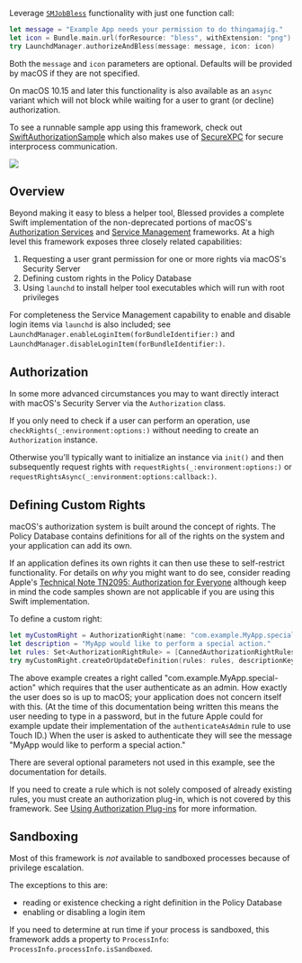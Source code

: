 Leverage [`SMJobBless`](https://developer.apple.com/documentation/servicemanagement/1431078-smjobbless) functionality
with just one function call:

```swift
let message = "Example App needs your permission to do thingamajig."
let icon = Bundle.main.url(forResource: "bless", withExtension: "png")
try LaunchdManager.authorizeAndBless(message: message, icon: icon)
```

Both the `message` and `icon` parameters are optional. Defaults will be provided by macOS if they are not specified.

On macOS 10.15 and later this functionality is also available as an `async` variant which will not block while waiting
for a user to grant (or decline) authorization. 

To see a runnable sample app using this framework, check out
[SwiftAuthorizationSample](https://github.com/trilemma-dev/SwiftAuthorizationSample) which also makes use of [SecureXPC](https://github.com/trilemma-dev/SecureXPC/) for secure interprocess communication.

[![](https://img.shields.io/endpoint?url=https%3A%2F%2Fswiftpackageindex.com%2Fapi%2Fpackages%2Ftrilemma-dev%2FBlessed%2Fbadge%3Ftype%3Dswift-versions)](https://swiftpackageindex.com/trilemma-dev/Blessed)

## Overview
Beyond making it easy to bless a helper tool, Blessed provides a complete Swift implementation of the non-deprecated
portions of macOS's [Authorization Services](https://developer.apple.com/documentation/security/authorization_services)
and [Service Management](https://developer.apple.com/documentation/servicemanagement)
frameworks. At a high level this framework exposes three closely related capabilities:
1. Requesting a user grant permission for one or more rights via macOS's Security Server
2. Defining custom rights in the Policy Database
3. Using `launchd` to install helper tool executables which will run with root privileges

For completeness the Service Management capability to enable and disable login items via `launchd` is also included; see
`LaunchdManager.enableLoginItem(forBundleIdentifier:)` and `LaunchdManager.disableLoginItem(forBundleIdentifier:)`.

## Authorization
In some more advanced circumstances you may to want directly interact with macOS's Security Server via the
`Authorization` class.

If you only need to check if a user can perform an operation, use `checkRights(_:environment:options:)` without needing
to create an `Authorization` instance.

Otherwise you'll typically want to initialize an instance via `init()` and then subsequently request rights with
`requestRights(_:environment:options:)` or  `requestRightsAsync(_:environment:options:callback:)`.

## Defining Custom Rights
macOS's authorization system is built around the concept of rights. The Policy Database contains definitions for all of
the rights on the system and your application can add its own.

If an application defines its own rights it can then use these to self-restrict functionality. For details on *why* you
might want to do see, consider reading Apple's [Technical Note TN2095: Authorization for Everyone](https://developer.apple.com/library/archive/technotes/tn2095/_index.html#//apple_ref/doc/uid/DTS10003110)
although keep in mind the code samples shown are not applicable if you are using this Swift implementation.

To define a custom right:
```swift
let myCustomRight = AuthorizationRight(name: "com.example.MyApp.special-action")
let description = "MyApp would like to perform a special action."
let rules: Set<AuthorizationRightRule> = [CannedAuthorizationRightRules.authenticateAsAdmin]
try myCustomRight.createOrUpdateDefinition(rules: rules, descriptionKey: description)
```

The above example creates a right called "com.example.MyApp.special-action" which requires that the user authenticate as
an admin. How exactly the user does so is up to macOS; your application does not concern itself with this. (At the time
of this documentation being written this means the user needing to type in a password, but in the future Apple could for
example update their implementation of the `authenticateAsAdmin` rule to use Touch ID.) When the user is asked to
authenticate they will see the message "MyApp would like to perform a special action."

There are several optional parameters not used in this example, see the documentation for details.

If you need to create a rule which is not solely composed of already existing rules, you must create an authorization
plug-in, which is not covered by this framework. See
[Using Authorization Plug-ins](https://developer.apple.com/documentation/security/authorization_plug-ins/using_authorization_plug-ins)
for more information.

## Sandboxing
Most of this framework is *not* available to sandboxed processes because of privilege escalation.

The exceptions to this are:
 - reading or existence checking a right definition in the Policy Database
 - enabling or disabling a login item

If you need to determine at run time if your process is sandboxed, this framework adds a property to `ProcessInfo`:
`ProcessInfo.processInfo.isSandboxed`.
